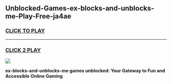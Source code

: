
## Unblocked-Games-ex-blocks-and-unblocks-me-Play-Free-ja4ae
<h3>
<a href="https://premium76.site?title=ex-blocks-and-unblocks-me&ref=21A">CLICK TO PLAY</a></h3>
<hr>

<h3>
<a href="https://premium76.site?title=ex-blocks-and-unblocks-me&ref=21A">CLICK 2 PLAY</a>
  
</h3>

<a href="https://premium76.site?title=ex-blocks-and-unblocks-me&ref=21A"><img src="https://clearcache.store/games.png"></a>


**ex-blocks-and-unblocks-me games unblocked: Your Gateway to Fun and Accessible Online Gaming**
